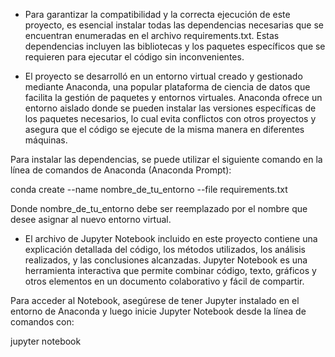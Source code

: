 - Para garantizar la compatibilidad y la correcta ejecución de este proyecto, es esencial instalar todas las dependencias necesarias que se encuentran enumeradas en el archivo requirements.txt. Estas dependencias incluyen las bibliotecas y los paquetes específicos que se requieren para ejecutar el código sin inconvenientes.

- El proyecto se desarrolló en un entorno virtual creado y gestionado mediante Anaconda, una popular plataforma de ciencia de datos que facilita la gestión de paquetes y entornos virtuales. Anaconda ofrece un entorno aislado donde se pueden instalar las versiones específicas de los paquetes necesarios, lo cual evita conflictos con otros proyectos y asegura que el código se ejecute de la misma manera en diferentes máquinas.

Para instalar las dependencias, se puede utilizar el siguiente comando en la línea de comandos de Anaconda (Anaconda Prompt):


conda create --name nombre_de_tu_entorno --file requirements.txt

Donde nombre_de_tu_entorno debe ser reemplazado por el nombre que desee asignar al nuevo entorno virtual.

- El archivo de Jupyter Notebook incluido en este proyecto contiene una explicación detallada del código, los métodos utilizados, los análisis realizados, y las conclusiones alcanzadas. Jupyter Notebook es una herramienta interactiva que permite combinar código, texto, gráficos y otros elementos en un documento colaborativo y fácil de compartir.

Para acceder al Notebook, asegúrese de tener Jupyter instalado en el entorno de Anaconda y luego inicie Jupyter Notebook desde la línea de comandos con:

jupyter notebook